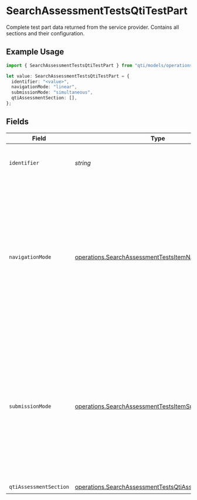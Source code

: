 # SearchAssessmentTestsQtiTestPart

Complete test part data returned from the service provider. Contains all sections and their configuration.

## Example Usage

```typescript
import { SearchAssessmentTestsQtiTestPart } from "qti/models/operations";

let value: SearchAssessmentTestsQtiTestPart = {
  identifier: "<value>",
  navigationMode: "linear",
  submissionMode: "simultaneous",
  qtiAssessmentSection: [],
};
```

## Fields

| Field                                                                                                                                                                                                                                          | Type                                                                                                                                                                                                                                           | Required                                                                                                                                                                                                                                       | Description                                                                                                                                                                                                                                    |
| ---------------------------------------------------------------------------------------------------------------------------------------------------------------------------------------------------------------------------------------------- | ---------------------------------------------------------------------------------------------------------------------------------------------------------------------------------------------------------------------------------------------- | ---------------------------------------------------------------------------------------------------------------------------------------------------------------------------------------------------------------------------------------------- | ---------------------------------------------------------------------------------------------------------------------------------------------------------------------------------------------------------------------------------------------- |
| `identifier`                                                                                                                                                                                                                                   | *string*                                                                                                                                                                                                                                       | :heavy_check_mark:                                                                                                                                                                                                                             | Unique identifier for the entity on the service provider.                                                                                                                                                                                      |
| `navigationMode`                                                                                                                                                                                                                               | [operations.SearchAssessmentTestsItemNavigationMode](../../models/operations/searchassessmenttestsitemnavigationmode.md)                                                                                                                       | :heavy_check_mark:                                                                                                                                                                                                                             | Controls how learners navigate through the test part. 'linear' requires items to be responded to in sequence without jumping around, while 'nonlinear' allows candidates to respond to items in any order they choose.                         |
| `submissionMode`                                                                                                                                                                                                                               | [operations.SearchAssessmentTestsItemSubmissionMode](../../models/operations/searchassessmenttestsitemsubmissionmode.md)                                                                                                                       | :heavy_check_mark:                                                                                                                                                                                                                             | Determines how learner responses are submitted for response processing. 'individual' allows responses to be submitted as each item is completed, while 'simultaneous' means responses for all items are sent when the whole part is completed. |
| `qtiAssessmentSection`                                                                                                                                                                                                                         | [operations.SearchAssessmentTestsQtiAssessmentSection](../../models/operations/searchassessmenttestsqtiassessmentsection.md)[]                                                                                                                 | :heavy_check_mark:                                                                                                                                                                                                                             | N/A                                                                                                                                                                                                                                            |